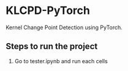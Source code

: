 # KLCPD-PyTorch
Kernel Change Point Detection using PyTorch.
## Steps to run the project
1. Go to tester.ipynb and run each cells
